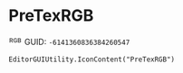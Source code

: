 # PreTexRGB
![](/img/PreTexRGB.png)
GUID: `-6141360836384260547`
```
EditorGUIUtility.IconContent("PreTexRGB")
```
